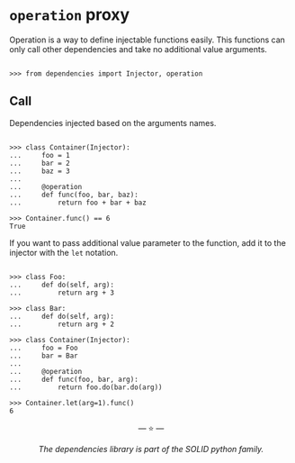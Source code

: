 # `operation` proxy

Operation is a way to define injectable functions easily. This functions
can only call other dependencies and take no additional value arguments.

```pycon

>>> from dependencies import Injector, operation

```

## Call

Dependencies injected based on the arguments names.

```pycon

>>> class Container(Injector):
...     foo = 1
...     bar = 2
...     baz = 3
...
...     @operation
...     def func(foo, bar, baz):
...         return foo + bar + baz

>>> Container.func() == 6
True

```

If you want to pass additional value parameter to the function, add it
to the injector with the `let` notation.

```pycon

>>> class Foo:
...     def do(self, arg):
...         return arg + 3

>>> class Bar:
...     def do(self, arg):
...         return arg + 2

>>> class Container(Injector):
...     foo = Foo
...     bar = Bar
...
...     @operation
...     def func(foo, bar, arg):
...         return foo.do(bar.do(arg))

>>> Container.let(arg=1).func()
6

```

<p align="center">&mdash; ⭐️ &mdash;</p>
<p align="center"><i>The dependencies library is part of the SOLID python family.</i></p>
